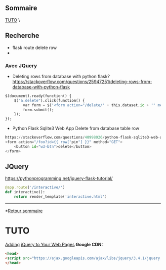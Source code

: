## Sommaire<a id="jquery-Sommaire"></a>
[TUTO](#jquery-TUTO) \



## Recherche

- flask route delete row
- 

### Avec JQuery

- Deleting rows from database with python flask?\
https://stackoverflow.com/questions/25947251/deleting-rows-from-database-with-python-flask

```python
$(document).ready(function() {
    $("a.delete").click(function() {
        var form = $('<form action="/delete/' + this.dataset.id + '" method="post"></form>');
        form.submit();
    });
});
```

* Python Flask Sqlite3 Web App Delete from database table row

```python
https://stackoverflow.com/questions/40998026/python-flask-sqlite3-web-app-delete-from-database-table-row
<form action="/foo?id={{ row["pin"] }}" method="GET">
    <button id="w3-btn">delete</button>
</form>
```

## JQuery
https://pythonprogramming.net/jquery-flask-tutorial/
```python
@app.route('/interactive/')
def interactive():
	return render_template('interactive.html')
```


---
*[Retour sommaire](#jquery-Sommaire)
# TUTO <a id="jquery-TUTO"></a>
[Adding jQuery to Your Web Pages](https://www.w3schools.com/jquery/jquery_get_started.asp)
**Google CDN:**
```html
<head>
<script src="https://ajax.googleapis.com/ajax/libs/jquery/3.4.1/jquery.min.js"></script>
</head>
```